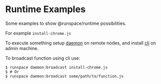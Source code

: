 # Runtime Examples
Some examples to show @runspace/runtime possibilities.

For example `install-chrome.js`

To execute something setup [daemon](https://github.com/runspacegit/daemon) on remote nodes, and install [cli](https://github.com/runspacegit/cli) on admin machine.

To broadcast function using cli use:
```shell
$ runspace daemon:broadcast install-chrome.js
$ # Or
$ runspace daemon:broadcast some/path/to/function.js
```
